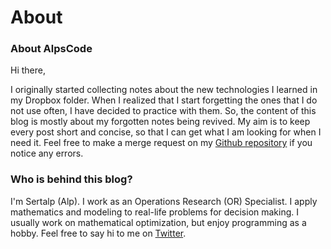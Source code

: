 # About

### About AlpsCode

Hi there,

I originally started collecting notes about the new technologies I learned in my Dropbox folder.
When I realized that I start forgetting the ones that I do not use often, I have decided to practice with them.
So, the content of this blog is mostly about my forgotten notes being revived.
My aim is to keep every post short and concise, so that I can get what I am looking for when I need it.
Feel free to make a merge request on my [Github repository](https://github.com/alpscode/website) if you notice any errors.

### Who is behind this blog?

I'm Sertalp (Alp). I work as an Operations Research (OR) Specialist.
I apply mathematics and modeling to real-life problems for decision making.
I usually work on mathematical optimization, but enjoy programming as a hobby.
Feel free to say hi to me on [Twitter](https://twitter.com/sertalpbilal).
